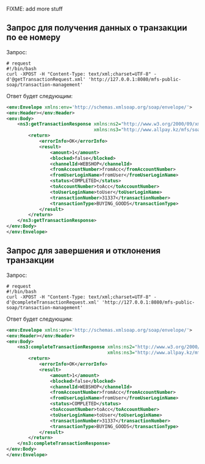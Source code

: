 FIXME: add more stuff

Запрос для получения данных о транзакции по ее номеру
-----------------------------------------------------

Запрос:

	# request
    #!/bin/bash
	curl -XPOST -H "Content-Type: text/xml;charset=UTF-8" -d'@getTransactionRequest.xml' 'http://127.0.0.1:8080/mfs-public-soap/transaction-management'

Ответ будет следующим:

```xml
<env:Envelope xmlns:env='http://schemas.xmlsoap.org/soap/envelope/'>
<env:Header></env:Header>
<env:Body>
    <ns3:getTransactionResponse xmlns:ns2="http://www.w3.org/2000/09/xmldsig"
                                xmlns:ns3="http://www.allpay.kz/mfs/soap/TransactionManagement">
        <return>
            <errorInfo>OK</errorInfo>
            <result>
                <amount>1</amount>
                <blocked>false</blocked>
                <channelId>WEBSHOP</channelId>
                <fromAccountNumber>fromAcc</fromAccountNumber>
                <fromUserLoginName>fromUser</fromUserLoginName>
                <status>COMPLETED</status>
                <toAccountNumber>toAcc</toAccountNumber>
                <toUserLoginName>toUser</toUserLoginName>
                <transactionNumber>31337</transactionNumber>
                <transactionType>BUYING_GOODS</transactionType>
            </result>
        </return>
    </ns3:getTransactionResponse>
</env:Body>
</env:Envelope>
```


Запрос для завершения и отклонения транзакции
---------------------------------------------

Запрос:

	# request
    #!/bin/bash
	curl -XPOST -H "Content-Type: text/xml;charset=UTF-8" -d'@completeTransactionRequest.xml' 'http://127.0.0.1:8080/mfs-public-soap/transaction-management'

Ответ будет следующим:

```xml
<env:Envelope xmlns:env='http://schemas.xmlsoap.org/soap/envelope/'>
<env:Header></env:Header>
<env:Body>
    <ns3:completeTransactionResponse xmlns:ns2="http://www.w3.org/2000/09/xmldsig"
                                     xmlns:ns3="http://www.allpay.kz/mfs/soap/TransactionManagement">
        <return>
            <errorInfo>OK</errorInfo>
            <result>
                <amount>1</amount>
                <blocked>false</blocked>
                <channelId>WEBSHOP</channelId>
                <fromAccountNumber>fromAcc</fromAccountNumber>
                <fromUserLoginName>fromUser</fromUserLoginName>
                <status>COMPLETED</status>
                <toAccountNumber>toAcc</toAccountNumber>
                <toUserLoginName>toUser</toUserLoginName>
                <transactionNumber>31337</transactionNumber>
                <transactionType>BUYING_GOODS</transactionType>
            </result>
        </return>
    </ns3:completeTransactionResponse>
</env:Body>
</env:Envelope>
```
